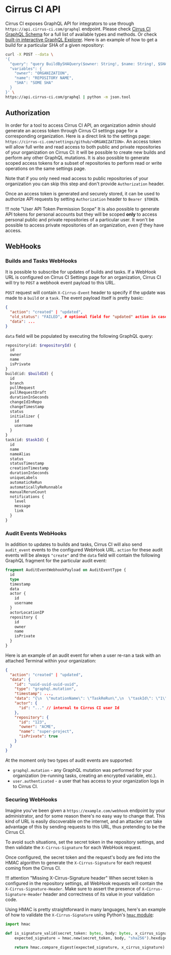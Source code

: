 # Cirrus CI API

Cirrus CI exposes GraphQL API for integrators to use through `https://api.cirrus-ci.com/graphql` endpoint. Please check
[Cirrus CI GraphQL Schema](https://github.com/cirruslabs/cirrus-ci-web/blob/master/schema.gql) for a full list of 
available types and methods. Or check [built-in interactive GraphQL Explorer](http://cirrus-ci.com/explorer). Here is an example of how to get a build for a particular SHA of a given repository:

```bash
curl -X POST --data \
'{
  "query": "query BuildBySHAQuery($owner: String!, $name: String!, $SHA: String) { searchBuilds(repositoryOwner: $owner, repositoryName: $name, SHA: $SHA) { id } }",
  "variables": {
    "owner": "ORGANIZATION",
    "name": "REPOSITORY NAME",
    "SHA": "SOME SHA"
  }
}' \
https://api.cirrus-ci.com/graphql | python -m json.tool
```

## Authorization

In order for a tool to access Cirrus CI API, an organization admin should generate an access token through Cirrus CI settings page
for a corresponding organization. Here is a direct link to the settings page: `https://cirrus-ci.com/settings/github/<ORGANIZATION>`.
An access token will allow full write and read access to both public and private repositories of your organization on Cirrus CI:
it will be possible to create new builds and perform any other GraphQL mutations. It is also possible to generate scoped
access tokens for a subset of repositories to perform read or write operations on the same settings page.

Note that if you only need read access to public repositories of your organization you can skip this step and don't provide `Authorization` header.

Once an access token is generated and securely stored, it can be used to authorize API requests by setting `Authorization`
header to `Bearer $TOKEN`.

!!! note "User API Token Permission Scope"
    It is also possible to generate API tokens for personal accounts but they will be scoped **only** to access personal public and private repositories
    of a particular user. It won't be possible to access private repositories of an organization, _even if_ they have access.

## WebHooks

### Builds and Tasks WebHooks

It is possible to subscribe for updates of builds and tasks. If a WebHook URL is configured on Cirrus CI Settings page for 
an organization, Cirrus CI will try to `POST` a webhook event payload to this URL.

`POST` request will contain `X-Cirrus-Event` header to specify if the update was made to a `build` or a `task`. The event 
payload itself is pretty basic:

```json
{
  "action": "created" | "updated",
  "old_status": "FAILED", # optional field for "updated" action in case a task or a build transitioned from one status to another
  "data": ...
}
```

`data` field will be populated by executing the following GraphQL query:

```graphql
repository(id: $repositoryId) {
  id
  owner
  name
  isPrivate
}
build(id: $buildId) {
  id
  branch
  pullRequest
  pullRequestDraft
  durationInSeconds
  changeIdInRepo
  changeTimestamp
  status
  initializer {
    id
    username
  }
}
task(id: $taskId) {
  id
  name
  nameAlias
  status
  statusTimestamp
  creationTimestamp
  durationInSeconds
  uniqueLabels
  automaticReRun
  automaticallyReRunnable
  manualRerunCount
  notifications {
    level
    message
    link
  }
}
```

### Audit Events WebHooks

In addition to updates to builds and tasks, Cirrus CI will also send `audit_event` events to the configured WebHook URL.
`action` for these audit events will be always `"create"` and the `data` field will contain the following GraphQL fragment
for the particular audit event:

```graphql
fragment AuditEventWebhookPayload on AuditEventType {
  id
  type
  timestamp
  data
  actor {
    id
    username
  }
  actorLocationIP
  repository {
    id
    owner
    name
    isPrivate
  }
}
```

Here is an example of an audit event for when a user re-ran a task with an attached Terminal within your organization:

```json
{
  "action": "created" | "updated",
  "data": {
    "id": "uuid-uuid-uuid-uuid",
    "type": "graphql.mutation",
    "timestamp": ...,
    "data": "{\n  \"mutationName\": \"TaskReRun\",\n  \"taskId\": \"1\",\n  \"attachTerminal\": true,\n  \"newTaskId\": 2\n}",
    "actor": {
      "id": "..." // internal to Cirrus CI user Id
    },
    "repository": {
      "id": "123",
      "owner": "ACME",
      "name": "super-project",
      "isPrivate": true
    }
  }
}
```

At the moment only two types of audit events are supported:

* `graphql.mutation` - any GraphQL mutation was performed for your organization (re-running tasks, creating an encrypted variable, etc.).
* `user.authenticated` - a user that has access to your organization logs in to Cirrus CI.

### Securing WebHooks

Imagine you've been given a `https://example.com/webhook` endpoint by your administrator, and for some reason there's no easy way to change that. This kind of URL is easily discoverable on the internet, and an attacker can take advantage of this by sending requests to this URL, thus pretending to be the Cirrus CI.

To avoid such situations, set the secret token in the repository settings, and then validate the `X-Cirrus-Signature` for each WebHook request.

Once configured, the secret token and the request's body are fed into the HMAC algorithm to generate the `X-Cirrus-Signature` for each request coming from the Cirrus CI.

!!! attention "Missing X-Cirrus-Signature header"
    When secret token is configured in the repository settings, all WebHook requests will contain the `X-Cirrus-Signature-Header`. Make sure to assert the presence of `X-Cirrus-Signature-Header` header and correctness of its value in your validation code.

Using HMAC is pretty straightforward in many languages, here's an example of how to validate the `X-Cirrus-Signature` using Python's [`hmac` module](https://docs.python.org/3/library/hmac.html):

```python
import hmac

def is_signature_valid(secret_token: bytes, body: bytes, x_cirrus_signature: str) -> bool:
    expected_signature = hmac.new(secret_token, body, "sha256").hexdigest()

    return hmac.compare_digest(expected_signature, x_cirrus_signature)
```
